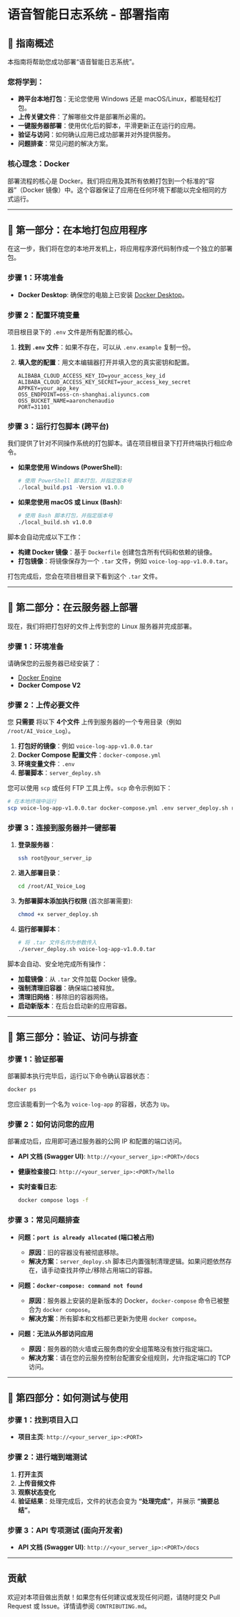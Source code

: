 # 语音智能日志系统 - 部署指南

## 📖 指南概述

本指南将帮助您成功部署“语音智能日志系统”。

### 您将学到：
-   **跨平台本地打包**：无论您使用 Windows 还是 macOS/Linux，都能轻松打包。
-   **上传关键文件**：了解哪些文件是部署所必需的。
-   **一键服务器部署**：使用优化后的脚本，平滑更新正在运行的应用。
-   **验证与访问**：如何确认应用已成功部署并对外提供服务。
-   **问题排查**：常见问题的解决方案。

### 核心理念：Docker
部署流程的核心是 Docker。我们将应用及其所有依赖打包到一个标准的“容器”（Docker 镜像）中。这个容器保证了应用在任何环境下都能以完全相同的方式运行。

---

## 🚀 第一部分：在本地打包应用程序

在这一步，我们将在您的本地开发机上，将应用程序源代码制作成一个独立的部署包。

### 步骤 1：环境准备
- **Docker Desktop**: 确保您的电脑上已安装 [Docker Desktop](https://www.docker.com/products/docker-desktop/)。

### 步骤 2：配置环境变量
项目根目录下的 `.env` 文件是所有配置的核心。

1.  **找到 `.env` 文件**：如果不存在，可以从 `.env.example` 复制一份。
2.  **填入您的配置**：用文本编辑器打开并填入您的真实密钥和配置。

    ```env
    ALIBABA_CLOUD_ACCESS_KEY_ID=your_access_key_id
    ALIBABA_CLOUD_ACCESS_KEY_SECRET=your_access_key_secret
    APPKEY=your_app_key
    OSS_ENDPOINT=oss-cn-shanghai.aliyuncs.com
    OSS_BUCKET_NAME=aaronchenaudio
    PORT=31101
    ```

### 步骤 3：运行打包脚本 (跨平台)
我们提供了针对不同操作系统的打包脚本。请在项目根目录下打开终端执行相应命令。

-   **如果您使用 Windows (PowerShell):**

    ```powershell
    # 使用 PowerShell 脚本打包，并指定版本号
    ./local_build.ps1 -Version v1.0.0
    ```

-   **如果您使用 macOS 或 Linux (Bash):**

    ```bash
    # 使用 Bash 脚本打包，并指定版本号
    ./local_build.sh v1.0.0
    ```

脚本会自动完成以下工作：
*   **构建 Docker 镜像**：基于 `Dockerfile` 创建包含所有代码和依赖的镜像。
*   **打包镜像**：将镜像保存为一个 `.tar` 文件，例如 `voice-log-app-v1.0.0.tar`。

打包完成后，您会在项目根目录下看到这个 `.tar` 文件。

---

## 🚀 第二部分：在云服务器上部署

现在，我们将把打包好的文件上传到您的 Linux 服务器并完成部署。

### 步骤 1：环境准备
请确保您的云服务器已经安装了：
-   [Docker Engine](https://docs.docker.com/engine/install/)
-   **Docker Compose V2**

### 步骤 2：上传必要文件
您 **只需要** 将以下 **4个文件** 上传到服务器的一个专用目录（例如 `/root/AI_Voice_Log`）。

1.  **打包好的镜像**：例如 `voice-log-app-v1.0.0.tar`
2.  **Docker Compose 配置文件**：`docker-compose.yml`
3.  **环境变量文件**：`.env`
4.  **部署脚本**：`server_deploy.sh`

您可以使用 `scp` 或任何 FTP 工具上传。`scp` 命令示例如下：
```bash
# 在本地终端中运行
scp voice-log-app-v1.0.0.tar docker-compose.yml .env server_deploy.sh root@your_server_ip:/root/AI_Voice_Log
```

### 步骤 3：连接到服务器并一键部署

1.  **登录服务器**：
    ```bash
    ssh root@your_server_ip
    ```

2.  **进入部署目录**：
    ```bash
    cd /root/AI_Voice_Log
    ```

3.  **为部署脚本添加执行权限** (首次部署需要):
    ```bash
    chmod +x server_deploy.sh
    ```

4.  **运行部署脚本**：
    ```bash
    # 将 .tar 文件名作为参数传入
    ./server_deploy.sh voice-log-app-v1.0.0.tar
    ```

脚本会自动、安全地完成所有操作：
*   **加载镜像**：从 `.tar` 文件加载 Docker 镜像。
*   **强制清理旧容器**：确保端口被释放。
*   **清理旧网络**：移除旧的容器网络。
*   **启动新版本**：在后台启动新的应用容器。

---

## 🚀 第三部分：验证、访问与排查

### 步骤 1：验证部署
部署脚本执行完毕后，运行以下命令确认容器状态：
```bash
docker ps
```
您应该能看到一个名为 `voice-log-app` 的容器，状态为 `Up`。

### 步骤 2：如何访问您的应用
部署成功后，应用即可通过服务器的公网 IP 和配置的端口访问。

-   **API 文档 (Swagger UI)**:
    `http://<your_server_ip>:<PORT>/docs`

-   **健康检查接口**:
    `http://<your_server_ip>:<PORT>/hello`

-   **实时查看日志**:
    ```bash
    docker compose logs -f
    ```

### 步骤 3：常见问题排查

-   **问题：`port is already allocated` (端口被占用)**
    -   **原因**：旧的容器没有被彻底移除。
    -   **解决方案**：`server_deploy.sh` 脚本已内置强制清理逻辑。如果问题依然存在，请手动查找并停止/移除占用端口的容器。

-   **问题：`docker-compose: command not found`**
    -   **原因**：服务器上安装的是新版本的 Docker，`docker-compose` 命令已被整合为 `docker compose`。
    -   **解决方案**：所有脚本和文档都已更新为使用 `docker compose`。

-   **问题：无法从外部访问应用**
    -   **原因**：服务器的防火墙或云服务商的安全组策略没有放行指定端口。
    -   **解决方案**：请在您的云服务控制台配置安全组规则，允许指定端口的 TCP 访问。

---

## 🚀 第四部分：如何测试与使用

### 步骤 1：找到项目入口

-   **项目主页**:
    `http://<your_server_ip>:<PORT>`

### 步骤 2：进行端到端测试

1.  **打开主页**
2.  **上传音频文件**
3.  **观察状态变化**
4.  **验证结果**：处理完成后，文件的状态会变为 **“处理完成”**，并展示 **“摘要总结”**。

### 步骤 3：API 专项测试 (面向开发者)

-   **API 文档 (Swagger UI)**:
    `http://<your_server_ip>:<PORT>/docs`

---

## 贡献

欢迎对本项目做出贡献！如果您有任何建议或发现任何问题，请随时提交 Pull Request 或 Issue。详情请参阅 `CONTRIBUTING.md`。